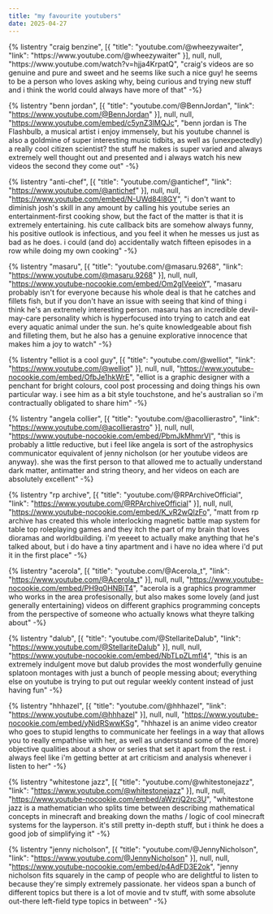 ```yaml
---
title: "my favourite youtubers"
date: 2025-04-27
---
```


<div class="list-formatting">
  {% listentry
      "craig benzine",
      [{
          "title": "youtube.com/@wheezywaiter",
          "link": "https://www.youtube.com/@wheezywaiter"
      }],
      null,
      null,
      "https://www.youtube.com/watch?v=hjja4KrpatQ",
      "craig's videos are so genuine and pure and sweet and he seems like such a nice guy! he seems to be a person who loves asking why, being curious and trying new stuff and i think the world could always have more of that"
  -%}

{% listentry
    "benn jordan",
    [{
        "title": "youtube.com/@BennJordan",
        "link": "https://www.youtube.com/@BennJordan"
    }],
    null,
    null,
    "https://www.youtube.com/embed/c5ynZ3lMQJc",
    "benn jordan is The Flashbulb, a musical artist i enjoy immensely, but his youtube channel is also a goldmine of super interesting music tidbits, as well as (unexpectedly) a really cool citizen scientist? the stuff he makes is super varied and always extremely well thought out and presented and i always watch his new videos the second they come out"
-%}

{% listentry
    "anti-chef",
    [{
        "title": "youtube.com/@antichef",
        "link": "https://www.youtube.com/@antichef"
    }],
    null,
    null,
    "https://www.youtube.com/embed/N-UWd84l8GY",
    "i don't want to diminish josh's skill in any amount by calling his youtube series an entertainment-first cooking show, but the fact of the matter is that it is extremely entertaining. his cute callback bits are somehow always funny, his positive outlook is infectious, and you feel it when he messes us just as bad as he does. i could (and do) accidentally watch fifteen episodes in a row while doing my own cooking"
-%}

{% listentry
    "masaru",
    [{
        "title": "youtube.com/@masaru.9268",
        "link": "https://www.youtube.com/@masaru.9268"
    }],
    null,
    null,
    "https://www.youtube-nocookie.com/embed/Om2gIVeeioY",
    "masaru probably isn't for everyone because his whole deal is that he catches and fillets fish, but if you don't have an issue with seeing that kind of thing i think he's an extremely interesting person. masaru has an incredible devil-may-care personality which is hyperfocused into trying to catch and eat every aquatic animal under the sun. he's quite knowledgeable about fish and filleting them, but he also has a genuine explorative innocence that makes him a joy to watch"
-%}

{% listentry
    "elliot is a cool guy",
    [{
        "title": "youtube.com/@welliot",
        "link": "https://www.youtube.com/@welliot"
    }],
    null,
    null,
    "https://www.youtube-nocookie.com/embed/OfbJe1hkWrE",
    "elliot is a graphic designer with a penchant for bright colours, cool post processing and doing things his own particular way. i see him as a bit style touchstone, and he's australian so i'm contractually obligated to share him"
-%}

{% listentry
    "angela collier",
    [{
        "title": "youtube.com/@acollierastro",
        "link": "https://www.youtube.com/@acollierastro"
    }],
    null,
    null,
    "https://www.youtube-nocookie.com/embed/PbmJkMhmrVI",
    "this is probably a little reductive, but i feel like angela is sort of the astrophysics communicator equivalent of jenny nicholson (or her youtube videos are anyway). she was the first person to that allowed me to actually understand dark matter, antimatter and string theory, and her videos on each are absolutely excellent"
-%}

{% listentry
    "rp archive",
    [{
        "title": "youtube.com/@RPArchiveOfficial",
        "link": "https://www.youtube.com/@RPArchiveOfficial"
    }],
    null,
    null,
    "https://www.youtube-nocookie.com/embed/K_vR2wQlzFo",
    "matt from rp archive has created this whole interlocking magnetic battle map system for table top roleplaying games and they itch the part of my brain that loves dioramas and worldbuilding. i'm yeeeet to actually make anything that he's talked about, but i do have a tiny apartment and i have no idea where i'd put it in the first place"
-%}

{% listentry
    "acerola",
    [{
        "title": "youtube.com/@Acerola_t",
        "link": "https://www.youtube.com/@Acerola_t"
    }],
    null,
    null,
    "https://www.youtube-nocookie.com/embed/PH9q0HNBjT4",
    "acerola is a graphics programmer who works in the area profesisonally, but also makes some lovely (and just generally entertaining) videos on different graphics programming concepts from the perspective of someone who actually knows what theyre talking about"
-%}

{% listentry
    "dalub",
    [{
        "title": "youtube.com/@StellariteDalub",
        "link": "https://www.youtube.com/@StellariteDalub"
    }],
    null,
    null,
    "https://www.youtube-nocookie.com/embed/NbTLpZLmfI4",
    "this is an extremely indulgent move but dalub provides the most wonderfully genuine splatoon montages with just a bunch of people messing about; everything else on youtube is trying to put out regular weekly content instead of just having fun"
-%}

{% listentry
    "hhhazel",
    [{
        "title": "youtube.com/@hhhazel",
        "link": "https://www.youtube.com/@hhhazel"
    }],
    null,
    null,
    "https://www.youtube-nocookie.com/embed/yNidRSwwKSg",
    "hhhazel is an anime video creator who goes to stupid lengths to communicate her feelings in a way that allows you to really empathise with her, as well as understand some of the (more) objective qualities about a show or series that set it apart from the rest. i always feel like i'm getting better at art criticism and analysis whenever i listen to her"
-%}

{% listentry
    "whitestone jazz",
    [{
        "title": "youtube.com/@whitestonejazz",
        "link": "https://www.youtube.com/@whitestonejazz"
    }],
    null,
    null,
    "https://www.youtube-nocookie.com/embed/aWzrjQ2rc3U",
    "whitestone jazz is a mathematician who splits time between describing mathematical concepts in minecraft and breaking down the maths / logic of cool minecraft systems for the layperson. it's still pretty in-depth stuff, but i think he does a good job of simplifying it"
-%}

{% listentry
    "jenny nicholson",
    [{
        "title": "youtube.com/@JennyNicholson",
        "link": "https://www.youtube.com/@JennyNicholson"
    }],
    null,
    null,
    "https://www.youtube-nocookie.com/embed/p4AdFD3E2ok",
    "jenny nicholson fits squarely in the camp of people who are delightful to listen to because they're simply extremely passionate. her videos span a bunch of different topics but there is a lot of movie and tv stuff, with some absolute out-there left-field type topics in between"
-%}

</div><br>
